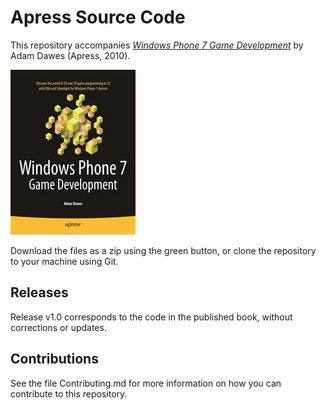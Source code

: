 # Apress Source Code

This repository accompanies [*Windows Phone 7 Game Development*](http://www.apress.com/9781430233060) by Adam Dawes (Apress, 2010).

![Cover image](9781430233060.jpg)

Download the files as a zip using the green button, or clone the repository to your machine using Git.

## Releases

Release v1.0 corresponds to the code in the published book, without corrections or updates.

## Contributions

See the file Contributing.md for more information on how you can contribute to this repository.
